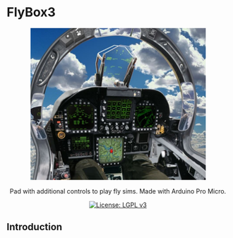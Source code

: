 # FlyBox3

<div align="center">

<img src="https://github.com/mancio/FlyBox3/blob/main/Schematics/f18.JPG" width="397" height="344" />

Pad with additional controls to play fly sims. Made with Arduino Pro Micro.

[![License: LGPL v3](https://img.shields.io/badge/License-LGPL_v3-blue.svg)](https://www.gnu.org/licenses/lgpl-3.0)

</div>

## Introduction 

